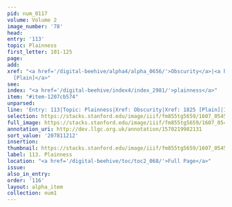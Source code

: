 ```yaml
---
pid: num_0117
volume: Volume 2
image_number: '78'
head:
entry: '113'
topic: Plainness
first_letter: 101-125
page:
add:
xref: "<a href='/digital-beehive/alpha4/alpha_0656/'>Obscurity</a>|<a href='/digital-beehive/num8/num_2759/'>1825
  [Plain]</a>"
see:
index: "<a href='/digital-beehive/index4/index_2981/'>plainness</a>"
item: "#item-1207cb574"
unparsed:
line: 'Entry: 113|Topic: Plainness|Xref: Obscurity|Xref: 1825 [Plain]|Index: plainness|#item-1207cb574'
selection: https://stacks.stanford.edu/image/iiif/fm855tg5659/1607_0545/791,1212,2995,555/full/0/default.jpg
full_image: https://stacks.stanford.edu/image/iiif/fm855tg5659/1607_0545/full/full/0/default.jpg
annotation_uri: http://dev.llgc.org.uk/annotation/1570219982131
sort_value: '207811212'
insertion:
thumbnail: https://stacks.stanford.edu/image/iiif/fm855tg5659/1607_0545/791,1212,600,180/250,/0/default.jpg
label: 113. Plainness
location: "<a href='/digital-beehive/toc/toc2_068/'>Full Page</a>"
issue:
also_in_entry:
order: '116'
layout: alpha_item
collection: num1
---
```

